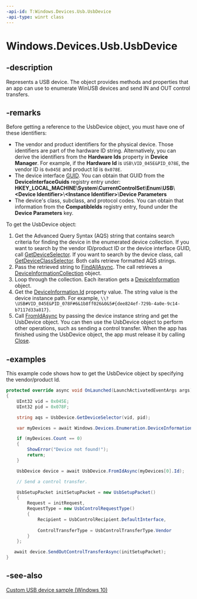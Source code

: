 ```yaml
---
-api-id: T:Windows.Devices.Usb.UsbDevice
-api-type: winrt class
---
```


<!-- Class syntax.
public class UsbDevice : Windows.Devices.Usb.IUsbDevice, Windows.Foundation.IClosable
-->

# Windows.Devices.Usb.UsbDevice

## -description
Represents a USB device. The object provides methods and properties that an app can use to enumerate WinUSB devices and send IN and OUT control transfers.

## -remarks
Before getting a reference to the UsbDevice object, you must have one of these identifiers:
+ The vendor and product identifiers for the physical device. Those identifiers are part of the hardware ID string. Alternatively, you can derive the identifiers from the **Hardware Ids** property in **Device Manager**. For example, if the **Hardware Id** is `USB\VID_045E&PID_078E`, the vendor ID is `0x045E` and product Id is `0x078E`.
+ The device interface [GUID](/windows/win32/api/guiddef/ns-guiddef-guid). You can obtain that GUID from the **DeviceInterfaceGuids** registry entry under: **HKEY_LOCAL_MACHINE**\\**System**\\**CurrentControlSet**\\**Enum**\\**USB**\\**\<Device Identifier\>**\\**\<Instance Identifier\>**\\**Device Parameters**
+ The device's class, subclass, and protocol codes. You can obtain that information from the **CompatibleIds** registry entry, found under the **Device Parameters** key.


To get the UsbDevice object:
1. Get the Advanced Query Syntax (AQS) string that contains search criteria for finding the device in the enumerated device collection. If you want to search by the vendor ID/product ID or the device interface GUID, call [GetDeviceSelector](usbdevice_getdeviceselector_1242207979.md). If you want to search by the device class, call [GetDeviceClassSelector](usbdevice_getdeviceclassselector_1975723348.md). Both calls retrieve formatted AQS strings.
1. Pass the retrieved string to [FindAllAsync](../windows.devices.enumeration/deviceinformation_findallasync_1257462890.md). The call retrieves a [DeviceInformationCollection](../windows.devices.enumeration/deviceinformationcollection.md) object.
1. Loop through the collection. Each iteration gets a [DeviceInformation](../windows.devices.enumeration/deviceinformation.md) object.
1. Get the [DeviceInformation.Id](../windows.devices.enumeration/deviceinformation_id.md) property value. The string value is the device instance path. For example, `\\?\USB#VID_045E&PID_078F#6&1b8ff026&0&5#{dee824ef-729b-4a0e-9c14-b7117d33a817}`.
1. Call [FromIdAsync](usbdevice_fromidasync_1322863552.md) by passing the device instance string and get the UsbDevice object.
 You can then use the UsbDevice object to perform other operations, such as sending a control transfer. When the app has finished using the UsbDevice object, the app must release it by calling [Close](usbdevice_close_811482585.md).

## -examples
This example code shows how to get the UsbDevice object by specifying the vendor/product Id.

```csharp
protected override async void OnLaunched(LaunchActivatedEventArgs args)
{
    UInt32 vid = 0x045E;
    UInt32 pid = 0x078F;

    string aqs = UsbDevice.GetDeviceSelector(vid, pid);

    var myDevices = await Windows.Devices.Enumeration.DeviceInformation.FindAllAsync(aqs, null);

    if (myDevices.Count == 0)
    {
        ShowError("Device not found!");
        return;
    }

    UsbDevice device = await UsbDevice.FromIdAsync(myDevices[0].Id);

    // Send a control transfer. 

    UsbSetupPacket initSetupPacket = new UsbSetupPacket() 
    { 
        Request = initRequest,
        RequestType = new UsbControlRequestType()
        {
            Recipient = UsbControlRecipient.DefaultInterface,
                                                                
            ControlTransferType = UsbControlTransferType.Vendor 
        }
    };

   await device.SendOutControlTransferAsync(initSetupPacket);
}
```

## -see-also
[Custom USB device sample (Windows 10)](https://go.microsoft.com/fwlink/p/?LinkId=620530)
